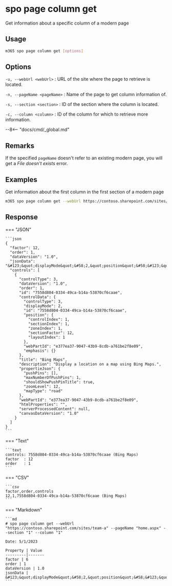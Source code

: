 # spo page column get

Get information about a specific column of a modern page

## Usage

```sh
m365 spo page column get [options]
```

## Options

`-u, --webUrl <webUrl>`
: URL of the site where the page to retrieve is located.

`-n, --pageName <pageName>`
: Name of the page to get column information of.

`-s, --section <section>`
: ID of the section where the column is located.

`-c, --column <column>`
: ID of the column for which to retrieve more information.

--8<-- "docs/cmd/_global.md"

## Remarks

If the specified `pageName` doesn't refer to an existing modern page, you will get a _File doesn't exists_ error.

## Examples

Get information about the first column in the first section of a modern page

```sh
m365 spo page column get --webUrl https://contoso.sharepoint.com/sites/team-a --pageName home.aspx --section 1 --column 1
```

## Response

=== "JSON"

    ```json
    {
      "factor": 12,
      "order": 1,
      "dataVersion": "1.0",
      "jsonData": "&#123;&quot;displayMode&quot;&#58;2,&quot;position&quot;&#58;&#123;&quot;sectionFactor&quot;&#58;12,&quot;sectionIndex&quot;&#58;1,&quot;zoneIndex&quot;&#58;1&#125;&#125;",
      "controls": [
        {
          "controlType": 3,
          "dataVersion": "1.0",
          "order": 1,
          "id": "7558d804-0334-49ca-b14a-53870cf6caae",
          "controlData": {
            "controlType": 3,
            "displayMode": 2,
            "id": "7558d804-0334-49ca-b14a-53870cf6caae",
            "position": {
              "controlIndex": 1,
              "sectionIndex": 1,
              "zoneIndex": 1,
              "sectionFactor": 12,
              "layoutIndex": 1
            },
            "webPartId": "e377ea37-9047-43b9-8cdb-a761be2f8e09",
            "emphasis": {}
          },
          "title": "Bing Maps",
          "description": "Display a location on a map using Bing Maps.",
          "propertieJson": {
            "pushPins": [],
            "maxNumberOfPushPins": 1,
            "shouldShowPushPinTitle": true,
            "zoomLevel": 12,
            "mapType": "road"
          },
          "webPartId": "e377ea37-9047-43b9-8cdb-a761be2f8e09",
          "htmlProperties": "",
          "serverProcessedContent": null,
          "canvasDataVersion": "1.0"
        }
      ]
    }
    ```

=== "Text"

    ```text
    controls: 7558d804-0334-49ca-b14a-53870cf6caae (Bing Maps)
    factor  : 12
    order   : 1
    ```

=== "CSV"

    ```csv
    factor,order,controls
    12,1,7558d804-0334-49ca-b14a-53870cf6caae (Bing Maps)
    ```

=== "Markdown"

    ```md
    # spo page column get --webUrl "https://contoso.sharepoint.com/sites/team-a" --pageName "home.aspx" --section "1" --column "1"

    Date: 5/1/2023

    Property | Value
    ---------|-------
    factor | 6
    order | 1
    dataVersion | 1.0
    jsonData | &#123;&quot;displayMode&quot;&#58;2,&quot;position&quot;&#58;&#123;&quot;sectionFactor&quot;&#58;6,&quot;sectionIndex&quot;&#58;1,&quot;zoneIndex&quot;&#58;1&#125;&#125;
    ```

